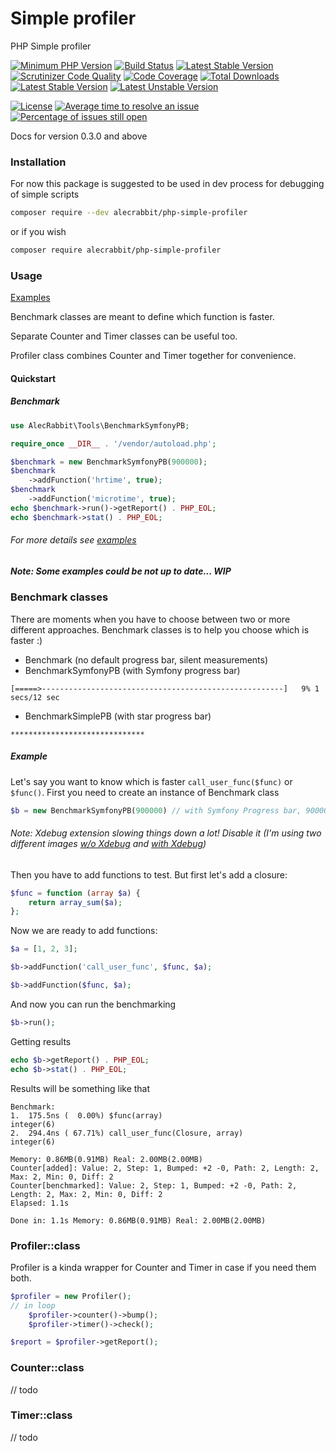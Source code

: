 # Simple profiler

PHP Simple profiler 

[![Minimum PHP Version](https://img.shields.io/badge/php-%3E%3D%207.2-8FA0BF.svg)](https://php.net/)
[![Build Status](https://travis-ci.com/alecrabbit/php-simple-profiler.svg?branch=master)](https://travis-ci.com/alecrabbit/php-simple-profiler)
[![Latest Stable Version](https://poser.pugx.org/alecrabbit/php-simple-profiler/v/stable)](https://packagist.org/packages/alecrabbit/php-simple-profiler)
[![Scrutinizer Code Quality](https://scrutinizer-ci.com/g/alecrabbit/php-simple-profiler/badges/quality-score.png?b=master)](https://scrutinizer-ci.com/g/alecrabbit/php-simple-profiler/?branch=master)
[![Code Coverage](https://scrutinizer-ci.com/g/alecrabbit/php-simple-profiler/badges/coverage.png?b=master)](https://scrutinizer-ci.com/g/alecrabbit/php-simple-profiler/?branch=master)
[![Total Downloads](https://poser.pugx.org/alecrabbit/php-simple-profiler/downloads)](https://packagist.org/packages/alecrabbit/php-simple-profiler)
[![Latest Stable Version](https://img.shields.io/packagist/v/alecrabbit/php-simple-profiler.svg)](https://packagist.org/packages/alecrabbit/php-simple-profiler)
[![Latest Unstable Version](https://poser.pugx.org/alecrabbit/php-simple-profiler/v/unstable)](https://packagist.org/packages/alecrabbit/php-simple-profiler)

[![License](https://poser.pugx.org/alecrabbit/php-simple-profiler/license)](https://packagist.org/packages/alecrabbit/php-simple-profiler)
[![Average time to resolve an issue](http://isitmaintained.com/badge/resolution/alecrabbit/php-simple-profiler.svg)](http://isitmaintained.com/project/alecrabbit/php-simple-profiler "Average time to resolve an issue")
[![Percentage of issues still open](http://isitmaintained.com/badge/open/alecrabbit/php-simple-profiler.svg)](http://isitmaintained.com/project/alecrabbit/php-simple-profiler "Percentage of issues still open")

Docs for version 0.3.0 and above

### Installation
For now this package is suggested to be used in dev process for debugging of simple scripts

```bash
composer require --dev alecrabbit/php-simple-profiler
 ```
 
 or if you wish
 
```bash
composer require alecrabbit/php-simple-profiler
 ```
 
 
### Usage

[Examples](https://github.com/alecrabbit/php-simple-profiler/tree/master/examples)

 Benchmark classes are meant to define which function is faster.
 
 Separate Counter and Timer classes can be useful too.
 
 Profiler class combines Counter and Timer together for convenience.
 
#### Quickstart
##### Benchmark
```php
use AlecRabbit\Tools\BenchmarkSymfonyPB;

require_once __DIR__ . '/vendor/autoload.php';

$benchmark = new BenchmarkSymfonyPB(900000);
$benchmark
    ->addFunction('hrtime', true); 
$benchmark
    ->addFunction('microtime', true);
echo $benchmark->run()->getReport() . PHP_EOL;
echo $benchmark->stat() . PHP_EOL;
```
###### For more details see [examples](https://github.com/alecrabbit/php-simple-profiler/tree/master/examples)
##### Note: Some examples could be not up to date... WIP

### Benchmark classes
 
There are moments when you have to choose between two or more different approaches. Benchmark classes is to help you choose which is faster :)
 * Benchmark (no default progress bar, silent measurements)
 * BenchmarkSymfonyPB (with Symfony progress bar)
 ```
[=====>------------------------------------------------------]   9% 1 secs/12 sec
```
 * BenchmarkSimplePB (with star progress bar)
  ```
 ******************************
 ```
##### Example
Let's say you want to know which is faster `call_user_func($func)` or `$func()`. First you need to create an instance of Benchmark class
```php
$b = new BenchmarkSymfonyPB(900000) // with Symfony Progress bar, 900000 measurments
``` 
###### Note: Xdebug extension slowing things down a lot! Disable it (I'm using two different images [w/o Xdebug](https://github.com/alecrabbit/php-simple-profiler/tree/master/docker-compose.yml) and [with Xdebug](https://github.com/alecrabbit/php-simple-profiler/tree/master/docker-compose-debug.yml))

Then you have to add functions to test. But first let's add a closure:
```php
$func = function (array $a) {
    return array_sum($a);
};
```
Now we are ready to add functions:
```php
$a = [1, 2, 3];

$b->addFunction('call_user_func', $func, $a);

$b->addFunction($func, $a);
```
And now you can run the benchmarking
```php
$b->run();
```
Getting results
```php
echo $b->getReport() . PHP_EOL;
echo $b->stat() . PHP_EOL;
```
Results will be something like that
```
Benchmark:
1.  175.5ns (  0.00%) $func(array)
integer(6) 
2.  294.4ns ( 67.71%) call_user_func(Closure, array) 
integer(6) 

Memory: 0.86MB(0.91MB) Real: 2.00MB(2.00MB)
Counter[added]: Value: 2, Step: 1, Bumped: +2 -0, Path: 2, Length: 2, Max: 2, Min: 0, Diff: 2 
Counter[benchmarked]: Value: 2, Step: 1, Bumped: +2 -0, Path: 2, Length: 2, Max: 2, Min: 0, Diff: 2 
Elapsed: 1.1s 

Done in: 1.1s Memory: 0.86MB(0.91MB) Real: 2.00MB(2.00MB)
```
### Profiler::class
Profiler is a kinda wrapper for Counter and Timer in case if you need them both.
```php
$profiler = new Profiler();
// in loop 
    $profiler->counter()->bump();
    $profiler->timer()->check();

$report = $profiler->getReport();
```
### Counter::class
// todo 

### Timer::class
// todo 
